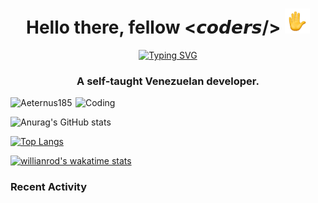 <h1 align="center">Hello there, fellow <𝙘𝙤𝙙𝙚𝙧𝙨/> <img src="https://raw.githubusercontent.com/Aeternus185/Aeternus185/main/assets/wave-animated.gif" width="40px"> </h1>
<p align="center">
<a href="https://git.io/typing-svg"><img src="https://readme-typing-svg.herokuapp.com?font=Roboto&size=24&duration=2500&pause=1000&color=EAF4FF&center=true&vCenter=true&width=215&height=25&lines=I'm+Andry+Orellana" alt="Typing SVG" /></a>
</p>
<h3 align="center">A self-taught Venezuelan developer.</h3>
<img align="right" alt="Coding" width="400" src="https://raw.githubusercontent.com/Aeternus185/Aeternus185/main/assets/developer.png">


<p align="left"> <img src="https://komarev.com/ghpvc/?username=Aeternus185&label=Profile%20views&color=0e75b6&style=flat" alt="Aeternus185" /> </p>

![Anurag's GitHub stats](https://github-readme-stats.vercel.app/api?username=Aeternus185&show_icons=true&theme=github_dark)

[![Top Langs](https://github-readme-stats.vercel.app/api/top-langs/?username=anuraghazra&layout=compact&theme=github_dark)](https://github.com/anuraghazra/github-readme-stats)

[![willianrod's wakatime stats](https://github-readme-stats.vercel.app/api/wakatime?username=Aeternus185&layout=compact&theme=github_dark)](https://github.com/anuraghazra/github-readme-stats)

<h3>Recent Activity</h3>
<!--START_SECTION:activity-->
<!--END_SECTION:activity-->
